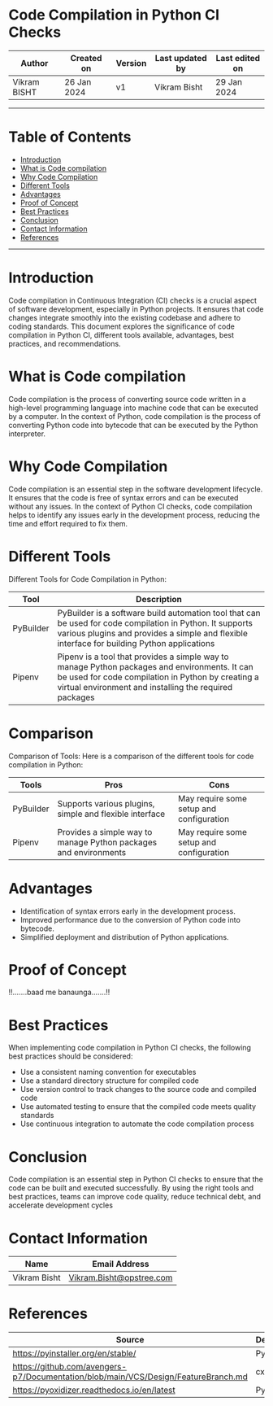 # Code Compilation in Python CI Checks

|   Author     |  Created on   |  Version   | Last updated by | Last edited on |
| ------------ | --------------| -----------|---------------- |--------------- |
| Vikram BISHT | 26 Jan 2024   |     v1     | Vikram Bisht    | 29 Jan 2024    |

---
# Table of Contents 
+ [Introduction](#introduction)
+ [What is Code compilation](#What-is-Code-compilation)
+ [Why Code Compilation](#Why-Code-Compilation)
+ [Different Tools](#Different-Tools)
+ [Advantages](#Advantages)
+ [Proof of Concept](#Proof-of-Concept)
+ [Best Practices](#Best-Practices)
+ [Conclusion](#conclusion)
+ [Contact Information](#contact-information)
+ [References](#References)
***


# Introduction
Code compilation in Continuous Integration (CI) checks is a crucial aspect of software development, especially in Python projects. It ensures that code changes integrate smoothly into the existing codebase and adhere to coding standards. This document explores the significance of code compilation in Python CI, different tools available, advantages, best practices, and recommendations.

# What is Code compilation

Code compilation is the process of converting source code written in a high-level programming language into machine code that can be executed by a computer. In the context of Python, code compilation is the process of converting Python code into bytecode that can be executed by the Python interpreter.

# Why Code Compilation

Code compilation is an essential step in the software development lifecycle. It ensures that the code is free of syntax errors and can be executed without any issues. In the context of Python CI checks, code compilation helps to identify any issues early in the development process, reducing the time and effort required to fix them.

# Different Tools
Different Tools for Code Compilation in Python:

|  Tool         |        Description                                                                                       |
| ---------     | -------------------------------------------------------------------------------------------------------- |
| PyBuilder     | PyBuilder is a software build automation tool that can be used for code compilation in Python. It supports various plugins and provides a simple and flexible interface for building Python applications   |  
| Pipenv        | Pipenv is a tool that provides a simple way to manage Python packages and environments. It can be used for code compilation in Python by creating a virtual environment and installing the required packages |

# Comparison

Comparison of Tools: Here is a comparison of the different tools for code compilation in Python:

| Tools                    |        Pros                                                        |          Cons                             |
| ------------             | -------------------------------------------------------------------| ------------------------------------------|
| PyBuilder                | Supports various plugins, simple and flexible interface            |  May require some setup and configuration |
| Pipenv                   | Provides a simple way to manage Python packages and environments   | May require some setup and configuration  |


# Advantages

* Identification of syntax errors early in the development process.
* Improved performance due to the conversion of Python code into bytecode.
* Simplified deployment and distribution of Python applications.



# Proof of Concept

!!.......baad me banaunga.......!!


# Best Practices

When implementing code compilation in Python CI checks, the following best practices should be considered:
* Use a consistent naming convention for executables
* Use a standard directory structure for compiled code
* Use version control to track changes to the source code and compiled code
* Use automated testing to ensure that the compiled code meets quality standards
* Use continuous integration to automate the code compilation process

 # Conclusion

Code compilation is an essential step in Python CI checks to ensure that the code can be built and executed successfully. By using the right tools and best practices, teams can improve code quality, reduce technical debt, and accelerate development cycles


# Contact Information

|  Name                     |        	Email Address           |
| ------------              | --------------------------------|
| Vikram Bisht              |  Vikram.Bisht@opstree.com       |  

# References

|  Source                                                                                 |        Description                 |
| ------------                                                                            | -----------------------            |
| https://pyinstaller.org/en/stable/                                                      | PyInstaller                        |  
| https://github.com/avengers-p7/Documentation/blob/main/VCS/Design/FeatureBranch.md      | cx_Freeze                          |	
| https://pyoxidizer.readthedocs.io/en/latest                                             | PyOxidizer                         |
      

